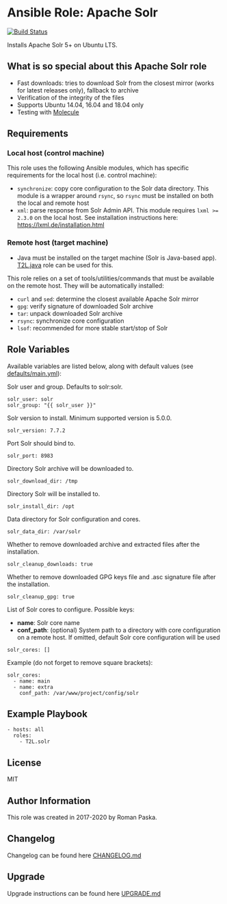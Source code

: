 # Ansible Role: Apache Solr

[![Build Status](https://travis-ci.org/T2L/ansible-role-solr.svg?branch=2.1.0)](https://travis-ci.org/T2L/ansible-role-solr)

Installs Apache Solr 5+ on Ubuntu LTS.

## What is so special about this Apache Solr role

- Fast downloads: tries to download Solr from the closest mirror (works for latest releases only), fallback to archive
- Verification of the integrity of the files
- Supports Ubuntu 14.04, 16.04 and 18.04 only
- Testing with [Molecule](https://github.com/metacloud/molecule)

## Requirements

### Local host (control machine)

This role uses the following Ansible modules, which has specific requirements for the local host (i.e. control machine):

- `synchronize`: copy core configuration to the Solr data directory. This module is a wrapper around `rsync`, so `rsync` must be installed on both the local and remote host
- `xml`: parse response from Solr Admin API. This module requires `lxml >= 2.3.0` on the local host. See installation instructions here: https://lxml.de/installation.html

### Remote host (target machine)

- Java must be installed on the target machine (Solr is Java-based app). [T2L.java](https://galaxy.ansible.com/T2L/java) role can be used for this.

This role relies on a set of tools/utilities/commands that must be available on the remote host. They will be automatically installed:

- `curl` and `sed`: determine the closest available Apache Solr mirror
- `gpg`: verify signature of downloaded Solr archive
- `tar`: unpack downloaded Solr archive
- `rsync`: synchronize core configuration
- `lsof`: recommended for more stable start/stop of Solr

## Role Variables

Available variables are listed below, along with default values (see [defaults/main.yml](defaults/main.yml)):

Solr user and group. Defaults to solr:solr.

    solr_user: solr
    solr_group: "{{ solr_user }}"

Solr version to install. Minimum supported version is 5.0.0.

    solr_version: 7.7.2

Port Solr should bind to.

    solr_port: 8983

Directory Solr archive will be downloaded to.

    solr_download_dir: /tmp

Directory Solr will be installed to.

    solr_install_dir: /opt

Data directory for Solr configuration and cores.

    solr_data_dir: /var/solr

Whether to remove downloaded archive and extracted files after the installation.

    solr_cleanup_downloads: true

Whether to remove downloaded GPG keys file and .asc signature file after the installation.

    solr_cleanup_gpg: true

List of Solr cores to configure. Possible keys:

- **name**: Solr core name
- **conf_path**: (optional) System path to a directory with core configuration on a remote host. If omitted, default Solr core configuration will be used

```
solr_cores: []
```

Example (do not forget to remove square brackets):

    solr_cores:
      - name: main
      - name: extra
        conf_path: /var/www/project/config/solr

## Example Playbook

    - hosts: all
      roles:
        - T2L.solr

## License

MIT

## Author Information

This role was created in 2017-2020 by Roman Paska.

## Changelog

Changelog can be found here [CHANGELOG.md](CHANGELOG.md)

## Upgrade

Upgrade instructions can be found here [UPGRADE.md](/UPGRADE.md)
